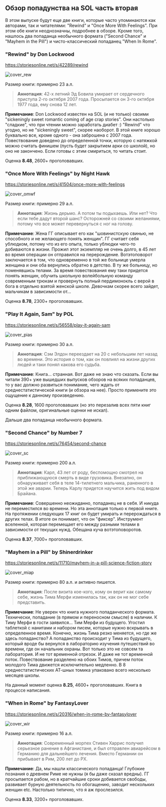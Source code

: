 ## Обзор попадунства на SOL часть вторая

В этом выпуске будут еще две книги, которые часто упоминаются как авторами, так и читателями: "Rewind" и "Once More With Feelings". При этом обе книги неоднозначны, подробнее в обзоре. Кроме того, нашлось два попаданца необычного формата ("Second Chance" и "Mayhem in the Pill") и чисто-классический попаданец "When In Rome". 

### "Rewind" by Don Lockwood

https://storiesonline.net/s/42289/rewind

![cover_rew](/pics/c_rew.png "Rewind")

Размер книги: примерно 23 а.л.

> **Аннотация**:
42-х летний Эд Бовила умирает от сердечного приступа 2-го октября 2007 года. Просыпается он 3-го октября 1977 года, ему снова 12 лет.  

**Примечание**:
Don Lockwood известен на SOL (и не только) своими "sickeningly sweet romantic coming of age crap stories". Они настолько "сладкие", что при чтении можно заработать диабет :) 
"Rewind" что угодно, но не "sickeningly sweet", скорее наоборот. В этой книге хорошо буквально все, кроме одного - она заброшена с 2007 года. Повествование доведено до определенной точки, которую с натяжкой можно считать финишем (пусть будет закрытием арки со школой), но оно не закончено. 
Если готовы с этим смириться, то читать стоит.

Оценка **8.48**, 2600+ проголовавших.

### "Once More With Feelings" by Night Hawk

https://storiesonline.net/s/41504/once-more-with-feelings

![cover_omwf](/pics/c_omwf.png "Once More With Feelings")

Размер книги: примерно 29 а.л.

> **Аннотация**:
Жизнь дерьмо. А потом ты подыхаешь. Или нет? Что если тебе дадут второй шанс? Осторожней со своими желаниями, потому что все может перевернуться с ног на голову.

**Примечание**:
Жена ГГ описывает его как "шовинистскую свинью, не способного и не желающего понять женщин". ГГ считает себя ублюдком, потому что из его опыта, только ублюдки чего-то добиваются в жизни. Прожил этот экземпляр не очень долго, в 45 лет во время операции он отправился на перерождение.
Вотэтоповорот заключается в том, что одновременно в той же больнице умерла женщина и они оба вернулись обратно в детство. В ту же больницу, но поменявшись телами. 
За время повествования ему таки придется понять женщин, обучить школьную волейбольную команду современным трюкам и провернуть полный пердимонокль с верой в бога в отдельно взятой женской школе. 
Девочкам скорее всего зайдет, мальчикам в зависимости от...

Оценка **8.78**, 2300+ проголовавших.

### "Play It Again, Sam" by POL

https://storiesonline.net/s/56558/play-it-again-sam

![cover_pias](/pics/c_pias.png "Play It Again, Sam")

Размер книги: примерно 30 а.л.

> **Аннотация**:
Сэм Элдон переездает на 20 с небольшим лет назад во времени. Это история о том, как он повлиял на жизни других людей и таки понял какова его судьба.

**Примечание**:
Книга... странная. Вот даже не знаю что сказать. Если вы читали 390+ уже вышедших выпусков обзоров на всяких попаданцев, то у вас должно развиться понимание, чего ждать от среднестатистической книги (и обзора на нее). Просто примените это ощущение к данному произведению.

Оценка **8.28**, 1600 проголовавших (но это перезалив всех пяти книг одним файлом, оригинальные оценки не искал).


Дальше два попаданца необычного формата.

### "Second Chance" by Number 7

https://storiesonline.net/s/76454/second-chance

![cover_sc](/pics/c_sc.png "Second Chance")

Размер книги: примерно 200 а.л.

> **Аннотация**:
Карл, 43 лет от роду, беспомощно смотрел на приближающуюся смерть в виде грузовика. Внезапно, он обнаруживает себя в теле 14-тилетнего мальчика, раненного в этой же аварии. Теперь Карлу придется научится жить под видом Брайана. 

**Примечание**:
Совершенно неожиданно, попаданец не в себя. И никуда не переместился во времени. Но эта аннотация только к первой нниге. На протяжении следующих 17 книг он будет умирать и перерождаться в других телах. В итоге он понимает, что он "фиксер". Инструмент вселенной, которая перемещает его между разными телами в зависимости от текущих нужд. Обещана куча вотэтоповоротов.

Оценка **8.37**, 7000+ проголовавших.

### "Mayhem in a Pill" by Shinerdrinker

https://storiesonline.net/s/11710/mayhem-in-a-pill-science-fiction-story

![cover_miap](/pics/c_miap.png "Mayhem in a Pill")

Размер книги: примерно 80 а.л. и активно пишется.

> **Аннотация**:
После визита кое-кого, кому он верит как самому себе, жизнь Тима Мерфи изменилась так, как он не мог себе представить.

**Примечание**:
Не уверен что книга нужного попаданческого формата. Технически, попадание (в прямом и переносном смысле) в наличии. К Тиму Мерфи в гости заявился... Тим Мерфи из будущего. Угостил таблеткой с нанитами и набором писем, которые нужно вскрывать в определенное время. Конечно, жизнь Тима резко меняется, но где же здесь попаданство? А попаданство происходит у Тима из будущего, который вроде бы вернулся в лабораторию изучения путешествий во времени, где он начальник охраны. Вот только это не совсем та лаборатория. И не тот временной отрезок. И даже не тот временной поток. 
Повествование разделено на обоих Тимов, причем поток молодого Тима движется исключительно медленно. В 8 среднестатистических АТ-шных томика упаковано всего несколько месяцев школы. 

На данный момент оценка **8.25**, 4600+ проголовавших. Книга в процессе написания.

### "When in Rome" by FantasyLover

https://storiesonline.net/s/20316/when-in-rome-by-fantasylover

![cover_wir](/pics/c_wir.png "When in Rome")

Размер книги: примерно 16 а.л.

> **Аннотация**:
Современный морпех Стивен Харрис получил серьезное ранение в Афганистане, и был отправлен авиарейсом в Германию для дальнейшего лечения. Вместо Германии он прибывает в Рим, 200 лет до РХ.

**Примечание**:
Да, мы нашли классического попаданца! Глубокие познания о древнем Риме не нужны (я бы даже сказал вредны). ГГ просыпается рабом, но в кратчайшие сроки добивается свободы, развивает бурную деятельность по обогащению, заводит нескольких женщин etc. Настолько типично, что я аж прослезился.

Оценка **8.33**, 3200+ проголовавших.
